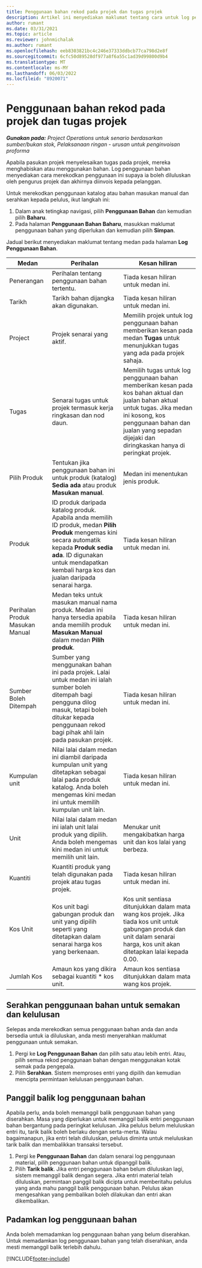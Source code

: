 ```yaml
---
title: Penggunaan bahan rekod pada projek dan tugas projek
description: Artikel ini menyediakan maklumat tentang cara untuk log penggunaan bahan untuk projek dan tugas projek.
author: rumant
ms.date: 03/31/2021
ms.topic: article
ms.reviewer: johnmichalak
ms.author: rumant
ms.openlocfilehash: eeb8303821bc4c246e37333ddbcb77ca798d2e8f
ms.sourcegitcommit: 6cfc50d89528df977a8f6a55c1ad39d99800d9b4
ms.translationtype: MT
ms.contentlocale: ms-MY
ms.lasthandoff: 06/03/2022
ms.locfileid: "8920071"
---
```

# <a name="record-material-usage-on-projects-and-project-tasks"></a>Penggunaan bahan rekod pada projek dan tugas projek

_**Gunakan pada:** Project Operations untuk senario berdasarkan sumber/bukan stok, Pelaksanaan ringan - urusan untuk penginvoisan proforma_

Apabila pasukan projek menyelesaikan tugas pada projek, mereka menghabiskan atau menggunakan bahan. Log penggunaan bahan menyediakan cara merekodkan penggunaan ini supaya ia boleh diluluskan oleh pengurus projek dan akhirnya diinvois kepada pelanggan. 

Untuk merekodkan penggunaan katalog atau bahan masukan manual dan serahkan kepada pelulus, ikut langkah ini: 

1. Dalam anak tetingkap navigasi, pilih **Penggunaan Bahan** dan kemudian pilih **Baharu**.
2. Pada halaman **Penggunaan Bahan Baharu**, masukkan maklumat penggunaan bahan yang diperlukan dan kemudian pilih **Simpan**.

Jadual berikut menyediakan maklumat tentang medan pada halaman **Log Penggunaan Bahan**. 

| **Medan** | **Perihalan** | **Kesan hiliran** |
| --- | --- | --- |
| Penerangan | Perihalan tentang penggunaan bahan tertentu. | Tiada kesan hiliran untuk medan ini. |
| Tarikh | Tarikh bahan dijangka akan digunakan. | Tiada kesan hiliran untuk medan ini. |
| Project | Projek senarai yang aktif. | Memilih projek untuk log penggunaan bahan memberikan kesan pada medan **Tugas** untuk menunjukkan tugas yang ada pada projek sahaja. |
| Tugas | Senarai tugas untuk projek termasuk kerja ringkasan dan nod daun. | Memilih tugas untuk log penggunaan bahan memberikan kesan pada kos bahan aktual dan jualan bahan aktual untuk tugas. Jika medan ini kosong, kos penggunaan bahan dan jualan yang sepadan dijejaki dan diringkaskan hanya di peringkat projek. |
| Pilih Produk | Tentukan jika penggunaan bahan ini untuk produk (katalog) **Sedia ada** atau produk **Masukan manual**. | Medan ini menentukan jenis produk. |
| Produk | ID produk daripada katalog produk. Apabila anda memilih ID produk, medan **Pilih Produk** mengemas kini secara automatik kepada **Produk sedia ada**. ID digunakan untuk mendapatkan kembali harga kos dan jualan daripada senarai harga. | Tiada kesan hiliran untuk medan ini. |
| Perihalan Produk Masukan Manual | Medan teks untuk masukan manual nama produk. Medan ini hanya tersedia apabila anda memilih produk **Masukan Manual** dalam medan **Pilih produk**.| Tiada kesan hiliran untuk medan ini. |
| Sumber Boleh Ditempah| Sumber yang menggunakan bahan ini pada projek. Lalai untuk medan ini ialah sumber boleh ditempah bagi pengguna dilog masuk, tetapi boleh ditukar kepada penggunaan rekod bagi pihak ahli lain pada pasukan projek. | Tiada kesan hiliran untuk medan ini. |
| Kumpulan unit | Nilai lalai dalam medan ini diambil daripada kumpulan unit yang ditetapkan sebagai lalai pada produk katalog. Anda boleh mengemas kini medan ini untuk memilih kumpulan unit lain. | Tiada kesan hiliran untuk medan ini. |
| Unit | Nilai lalai dalam medan ini ialah unit lalai produk yang dipilih. Anda boleh mengemas kini medan ini untuk memilih unit lain. | Menukar unit mengakibatkan harga unit dan kos lalai yang berbeza. |
| Kuantiti | Kuantiti produk yang telah digunakan pada projek atau tugas projek. | Tiada kesan hiliran untuk medan ini. |
| Kos Unit | Kos unit bagi gabungan produk dan unit yang dipilih seperti yang ditetapkan dalam senarai harga kos yang berkenaan. | Kos unit sentiasa ditunjukkan dalam mata wang kos projek. Jika tiada kos unit untuk gabungan produk dan unit dalam senarai harga, kos unit akan ditetapkan lalai kepada 0.00. |
| Jumlah Kos | Amaun kos yang dikira sebagai kuantiti \* kos unit.| Amaun kos sentiasa ditunjukkan dalam mata wang kos projek. |


## <a name="submit-material-usage-for-review-and-approval"></a>Serahkan penggunaan bahan untuk semakan dan kelulusan 
Selepas anda merekodkan semua penggunaan bahan anda dan anda bersedia untuk ia diluluskan, anda mesti menyerahkan maklumat penggunaan untuk semakan.

1. Pergi ke **Log Penggunaan Bahan** dan pilih satu atau lebih entri. Atau, pilih semua rekod penggunaan bahan dengan menggunakan kotak semak pada pengepala.
2. Pilih **Serahkan**. Sistem memproses entri yang dipilih dan kemudian mencipta permintaan kelulusan penggunaan bahan.

## <a name="recall-a-material-usage-log"></a>Panggil balik log penggunaan bahan

Apabila perlu, anda boleh memanggil balik penggunaan bahan yang diserahkan. Masa yang diperlukan untuk memanggil balik entri penggunaan bahan bergantung pada peringkat kelulusan.  Jika pelulus belum meluluskan entri itu, tarik balik boleh berlaku dengan serta-merta. Walau bagaimanapun, jika entri telah diluluskan, pelulus diminta untuk meluluskan tarik balik dan membalikkan transaksi tersebut.

1. Pergi ke **Penggunaan Bahan** dan dalam senarai log penggunaan material, pilih penggunaan bahan untuk dipanggil balik.
2. Pilih **Tarik balik**. Jika entri penggunaan bahan belum diluluskan lagi, sistem memanggil balik dengan segera. Jika entri material telah diluluskan, permintaan panggil balik dicipta untuk memberitahu pelulus yang anda mahu panggil balik penggunaan bahan. Pelulus akan mengesahkan yang pembalikan boleh dilakukan dan entri akan dikembalikan.

## <a name="delete-a-material-usage-log"></a>Padamkan log penggunaan bahan

Anda boleh memadamkan log penggunaan bahan yang belum diserahkan. Untuk memadamkan log penggunaan bahan yang telah diserahkan, anda mesti memanggil balik terlebih dahulu.



[!INCLUDE[footer-include](../includes/footer-banner.md)]
